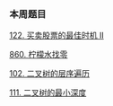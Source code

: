 ### 本周题目

[122. 买卖股票的最佳时机 II](https://leetcode-cn.com/problems/best-time-to-buy-and-sell-stock-ii/description/)

[860. 柠檬水找零](https://leetcode-cn.com/problems/lemonade-change/description/?utm_source=LCUS&utm_medium=ip_redirect&utm_campaign=transfer2china)

[102. 二叉树的层序遍历](https://leetcode-cn.com/problems/binary-tree-level-order-traversal/)

[111. 二叉树的最小深度](https://leetcode-cn.com/problems/minimum-depth-of-binary-tree/description/)